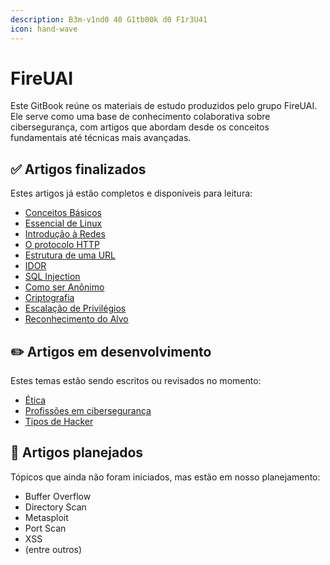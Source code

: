 ```yaml
---
description: B3m-v1nd0 40 G1tb00k d0 F1r3U41
icon: hand-wave
---
```


# FireUAI

Este GitBook reúne os materiais de estudo produzidos pelo grupo FireUAI. Ele serve como uma base de conhecimento colaborativa sobre cibersegurança, com artigos que abordam desde os conceitos fundamentais até técnicas mais avançadas.

## ✅ Artigos finalizados

Estes artigos já estão completos e disponíveis para leitura:

* [Conceitos Básicos](<Conceitos Básicos.md>)
* [Essencial de Linux](<Essencial de Linux.md>)
* [Introdução à Redes](<Introdução à Redes.md>)
* [O protocolo HTTP](<HTTP e HTTPS.md>)
* [Estrutura de uma URL](<Estrutura de uma URL.md>)
* [IDOR](IDOR.md)
* [SQL Injection](<SQL Injection.md>)
* [Como ser Anônimo](<Como ser Anônimo.md>)
* [Criptografia](Criptografia.md)
* [Escalação de Privilégios](<Privilege Escalation.md>)
* [Reconhecimento do Alvo](<Reconhecimento do Alvo.md>)

## ✏️ Artigos em desenvolvimento

Estes temas estão sendo escritos ou revisados no momento:

* [Ética](Ética.md)
* [Profissões em cibersegurança](<Profissões em cibersegurança.md>)
* [Tipos de Hacker](<Tipos de Hacker.md>)

## 📌 Artigos planejados

Tópicos que ainda não foram iniciados, mas estão em nosso planejamento:

* Buffer Overflow
* Directory Scan
* Metasploit
* Port Scan
* XSS
* (entre outros)

